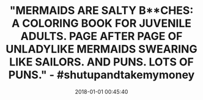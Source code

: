 ---
title: >-
  "MERMAIDS ARE SALTY B**CHES: A COLORING BOOK FOR JUVENILE ADULTS. PAGE AFTER
  PAGE OF UNLADYLIKE MERMAIDS SWEARING LIKE SAILORS. AND PUNS. LOTS OF PUNS." -
  #shutupandtakemymoney
name: 'Mermaids are Salty B**ches: A Coloring Book for Juvenile Adults'
date: '2018-01-01 00:45:40'
buy_now: >-
  https://www.amazon.com/Mermaids-are-Salty-ches-Coloring/dp/1981365621?SubscriptionId=AKIAIA5RBQIWQVTCUEUQ&tag=coldcutdeals-20&linkCode=xm2&camp=2025&creative=165953&creativeASIN=1981365621
description_markdown: |-
  Mermaids are Salty B**ches: A Coloring Book for Juvenile Adults

   
tweet_id_str: '947629864642850817'
price: $9.99
you_save: ''
asin: '1981365621'
image: 'https://images-na.ssl-images-amazon.com/images/I/61W-Z%2ByKLuL.jpg'

---
